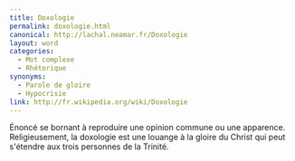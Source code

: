 ```yaml
---
title: Doxologie
permalink: doxologie.html
canonical: http://lachal.neamar.fr/Doxologie
layout: word
categories:
  - Mot complexe
  - Rhétorique
synonyms:
  - Parole de gloire
  - Hypocrisie
link: http://fr.wikipedia.org/wiki/Doxologie
---
```


Énoncé se bornant à reproduire une opinion commune ou une apparence.
Religieusement, la doxologie est une louange à la gloire du Christ qui peut s'étendre aux trois personnes de la Trinité.

